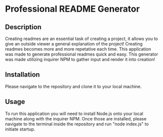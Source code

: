 # Professional README Generator 

## Description
Creating readmes are an essential task of creating a project, it allows you to give an outside viewer a general explanation of the project! Creating readmes becomes more and more repetative each time. This application was made to generate professional readmes quick and easy. This generator was made utilizing inquirer NPM to gather input and render it into creation!

## Installation
Please navigate to the repository and clone it to your local machine. 

## Usage
To run this application you will need to install Node.js onto your local machine along with the inquirer NPM. Once those are installed, please navigate to the terminal inside the repository and run "node index.js" to initiate startup.